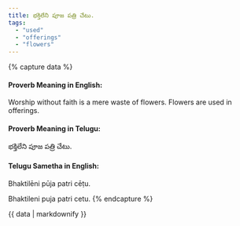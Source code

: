 ```yaml
---
title: భక్తిలేని పూజ పత్రి చేటు.
tags:
  - "used"
  - "offerings"
  - "flowers"
---
```


{% capture data %}
#### Proverb Meaning in English:
Worship without faith is a mere waste of flowers.
Flowers are used in offerings.

#### Proverb Meaning in Telugu:
భక్తిలేని పూజ పత్రి చేటు.

#### Telugu Sametha in English:
Bhaktilēni pūja patri cēṭu.

Bhaktileni puja patri cetu.
{% endcapture %}

{{ data | markdownify }}

